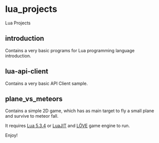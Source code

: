 # lua_projects

Lua Projects

## introduction

Contains a very basic programs for Lua programming language introduction.

## lua-api-client

Contains a very basic API Client sample.

## plane_vs_meteors

Contains a simple 2D game, which has as main target to fly a small plane and survive to meteor fall.

It requires [Lua 5.3.4](https://www.lua.org/) or [LuaJIT](https://luajit.org/) and [LÖVE](https://love2d.org) game engine to run.

Enjoy!
